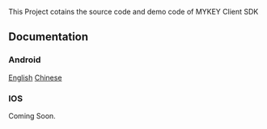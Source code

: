 
This Project cotains the source code and demo code of MYKEY Client SDK


## Documentation

### Android

[English](https://github.com/mykeylab/Documentation/blob/master/SDK(Draft)/MYKEY-ANDROID-SDK-EN.md)
[Chinese](https://github.com/mykeylab/Documentation/blob/master/SDK(Draft)/MYKEY-ANDROID-SDK.md)


### IOS

Coming Soon.
